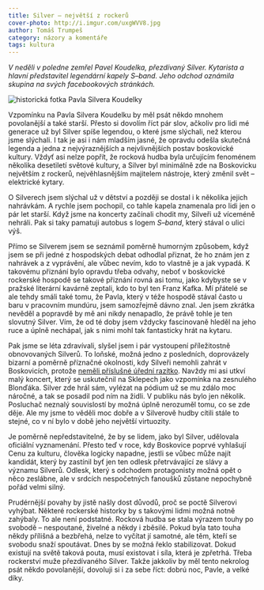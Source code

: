 ```yaml
---
title: Silver – největší z rockerů
cover-photo: http://i.imgur.com/uxgWVV8.jpg
author: Tomáš Trumpeš
category: názory a komentáře
tags: kultura
---
```


*V neděli v poledne zemřel Pavel Koudelka, přezdívaný Silver. Kytarista a hlavní představitel legendární kapely S–band. Jeho odchod oznámila skupina na svých facebookových stránkách.*

<img src="http://i.imgur.com/dbRjcU1.jpg" alt="historická fotka Pavla Silvera Koudelky" class="img-responsive img-popup" data-author="archiv skupiny S–band">

Vzpomínku na Pavla Silvera Koudelku by měl psát někdo mnohem povolanější a také starší. Přesto si dovolím říct pár slov, ačkoliv pro lidi mé generace už byl Silver spíše legendou, o které jsme slýchali, než kterou jsme slýchali. I tak je asi i nám mladším jasné, že opravdu odešla skutečná legenda a jedna z nejvýraznějších a nejvlivnějších postav boskovické kultury. Vždyť asi nelze popřít, že rocková hudba byla určujícím fenoménem několika desetiletí světové kultury, a Silver byl minimálně zde na Boskovicku největším z rockerů, nejvěhlasnějším majitelem nástroje, který změnil svět – elektrické kytary.

O Silverech jsem slýchal už v dětství a později se dostal i k několika jejich nahrávkám. A rychle jsem pochopil, co tahle kapela znamenala pro lidi jen o pár let starší. Když jsme na koncerty začínali chodit my, Silveři už víceméně nehráli. Pak si taky pamatuji autobus s logem *S–band*, který stával o ulici výš. 

Přímo se Silverem jsem se seznámil poměrně humorným způsobem, když jsem se při jedné z hospodských debat odhodlal přiznat, že ho znám jen z nahrávek a z vyprávění, ale vůbec nevím, kdo to vlastně je a jak vypadá. K takovému přiznání bylo opravdu třeba odvahy, neboť v boskovické rockerské hospodě se takové přiznání rovná asi tomu, jako kdybyste se v pražské literární kavárně zeptali, kdo to byl ten Franz Kafka. Mí přátelé se ale tehdy smáli také tomu, že Pavla, který v téže hospodě stával často u baru v pracovním mundúru,  jsem samozřejmě dávno znal. Jen jsem zkrátka nevěděl a popravdě by mě ani nikdy nenapadlo, že právě tohle je ten slovutný Silver. Vím, že od té doby jsem vždycky fascinovaně hleděl na jeho ruce a úplně nechápal, jak s nimi mohl tak fantasticky hrát na kytaru.

Pak jsme se léta zdravívali, slyšel jsem i pár vystoupení příležitostně obnovovaných Silverů. To loňské, možná jedno z posledních, doprovázely bizarní a poměrně příznačné okolnosti, kdy Silveři nemohli zahrát v Boskovicích, protože [neměli příslušné úřední razítko](http://ohlasy.info/clanky/2015/06/silveri-nebudou.html). Navždy mi asi utkví malý koncert, který se uskutečnil na Sklepech jako vzpomínka na zesnulého Blonďáka. Silver zde hrál sám, vylézat na pódium už se mu zdálo moc náročné, a tak se posadil pod ním na židli. V publiku nás bylo jen několik. Posluchač neznalý souvislostí by možná úplně nerozuměl tomu, co se zde děje. Ale my jsme to věděli moc dobře a v Silverově hudby cítili stále to stejné, co v ní bylo v době jeho největší virtuozity.

Je poměrně nepředstavitelné, že by se lidem, jako byl Silver, udělovala oficiální vyznamenání. Přesto teď v roce, kdy Boskovice poprvé vyhlašují Cenu za kulturu, člověka logicky napadne, jestli se vůbec může najít kandidát, který by zastínil byť jen ten odlesk přetrvávající ze slávy a významu Silverů. Odlesk, který s odchodem protagonisty možná opět o něco zeslábne, ale v srdcích nespočetných fanoušků zůstane nepochybně pořád velmi silný.

Prudérnější povahy by jistě našly dost důvodů, proč se poctě Silverovi vyhýbat. Některé rockerské historky by s takovými lidmi možná notně zahýbaly. To ale není podstatné. Rocková hudba se stala výrazem touhy po svobodě – nespoutané, živelné a někdy i zběsilé. Pokud byla tato touha někdy přílišná a bezbřehá, nelze to vyčítat jí samotné, ale těm, kteří se svobodu snaží spoutávat. Dnes by se možná řeklo stabilizovat. Dokud existují na světě taková pouta, musí existovat i síla, která je zpřetrhá. Třeba rockerství muže přezdívaného Silver. Takže jakkoliv by měl tento nekrolog psát někdo povolanější, dovoluji si i za sebe říct: dobrú noc, Pavle, a velké díky.
